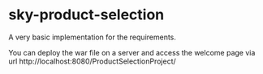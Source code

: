 # sky-product-selection

A very basic implementation for the requirements.

You can deploy the war file on a server and access the welcome page via url http://localhost:8080/ProductSelectionProject/

